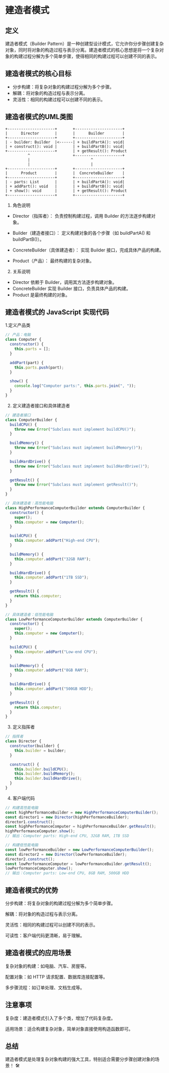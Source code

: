 # 建造者模式

## 定义
建造者模式（Builder Pattern）是一种创建型设计模式，它允许你分步骤创建复杂对象，同时将对象的构造过程与表示分离。建造者模式的核心思想是将一个复杂对象的构建过程分解为多个简单步骤，使得相同的构建过程可以创建不同的表示。

## 建造者模式的核心目标
- 分步构建：将复杂对象的构建过程分解为多个步骤。
- 解耦：将对象的构造过程与表示分离。
- 灵活性：相同的构建过程可以创建不同的表示。

## 建造者模式的UML类图
```plaintext
+---------------------+       +---------------------+
|      Director       |       |      Builder        |
+---------------------+       +---------------------+
| - builder: Builder  |<------| + buildPartA(): void|
| + construct(): void |       | + buildPartB(): void|
+---------------------+       | + getResult(): Product
          ^                   +---------------------+
          |                           ^
          |                           |
+---------------------+       +---------------------+
|      Product        |       |  ConcreteBuilder    |
+---------------------+       +---------------------+
| - parts: List       |       | + buildPartA(): void|
| + addPart(): void   |       | + buildPartB(): void|
| + show(): void      |       | + getResult(): Product
+---------------------+       +---------------------+
```

1. 角色说明

- Director（指挥者）：
负责控制构建过程，调用 Builder 的方法逐步构建对象。

- Builder（建造者接口）：
定义构建对象的各个步骤（如 buildPartA() 和 buildPartB()）。

- ConcreteBuilder（具体建造者）：
实现 Builder 接口，完成具体产品的构建。

- Product（产品）：
最终构建的复杂对象。

2. 关系说明
- Director 依赖于 Builder，调用其方法逐步构建对象。
- ConcreteBuilder 实现 Builder 接口，负责具体产品的构建。
- Product 是最终构建的对象。

## 建造者模式的 JavaScript 实现代码
1.定义产品类
```js
// 产品：电脑
class Computer {
  constructor() {
    this.parts = [];
  }

  addPart(part) {
    this.parts.push(part);
  }

  show() {
    console.log("Computer parts:", this.parts.join(", "));
  }
}
```
2. 定义建造者接口和具体建造者
```js
// 建造者接口
class ComputerBuilder {
  buildCPU() {
    throw new Error("Subclass must implement buildCPU()");
  }

  buildMemory() {
    throw new Error("Subclass must implement buildMemory()");
  }

  buildHardDrive() {
    throw new Error("Subclass must implement buildHardDrive()");
  }

  getResult() {
    throw new Error("Subclass must implement getResult()");
  }
}

// 具体建造者：高性能电脑
class HighPerformanceComputerBuilder extends ComputerBuilder {
  constructor() {
    super();
    this.computer = new Computer();
  }

  buildCPU() {
    this.computer.addPart("High-end CPU");
  }

  buildMemory() {
    this.computer.addPart("32GB RAM");
  }

  buildHardDrive() {
    this.computer.addPart("1TB SSD");
  }

  getResult() {
    return this.computer;
  }
}

// 具体建造者：低性能电脑
class LowPerformanceComputerBuilder extends ComputerBuilder {
  constructor() {
    super();
    this.computer = new Computer();
  }

  buildCPU() {
    this.computer.addPart("Low-end CPU");
  }

  buildMemory() {
    this.computer.addPart("8GB RAM");
  }

  buildHardDrive() {
    this.computer.addPart("500GB HDD");
  }

  getResult() {
    return this.computer;
  }
}
```
3. 定义指挥者
```js
// 指挥者
class Director {
  constructor(builder) {
    this.builder = builder;
  }

  construct() {
    this.builder.buildCPU();
    this.builder.buildMemory();
    this.builder.buildHardDrive();
  }
}
```
4. 客户端代码
```js
// 构建高性能电脑
const highPerformanceBuilder = new HighPerformanceComputerBuilder();
const director1 = new Director(highPerformanceBuilder);
director1.construct();
const highPerformanceComputer = highPerformanceBuilder.getResult();
highPerformanceComputer.show();
// 输出：Computer parts: High-end CPU, 32GB RAM, 1TB SSD

// 构建低性能电脑
const lowPerformanceBuilder = new LowPerformanceComputerBuilder();
const director2 = new Director(lowPerformanceBuilder);
director2.construct();
const lowPerformanceComputer = lowPerformanceBuilder.getResult();
lowPerformanceComputer.show();
// 输出：Computer parts: Low-end CPU, 8GB RAM, 500GB HDD
```
## 建造者模式的优势
分步构建：将复杂对象的构建过程分解为多个简单步骤。

解耦：将对象的构造过程与表示分离。

灵活性：相同的构建过程可以创建不同的表示。

可读性：客户端代码更清晰，易于理解。

## 建造者模式的应用场景
复杂对象的构建：如电脑、汽车、房屋等。

配置对象：如 HTTP 请求配置、数据库连接配置等。

多步骤流程：如订单处理、文档生成等。

## 注意事项
复杂度：建造者模式引入了多个类，增加了代码复杂度。

适用场景：适合构建复杂对象，简单对象直接使用构造函数即可。

## 总结
建造者模式是处理复杂对象构建的强大工具，特别适合需要分步骤创建对象的场景！ 🛠️
